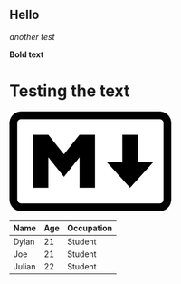 ## Hello
*another test*

**Bold text**
# Testing the text
![alt text](images.png)

| Name    | Age | Occupation |
|---------|-----|-----------|
| Dylan   | 21  | Student  |
| Joe     | 21  | Student  |
| Julian | 22  | Student   |
